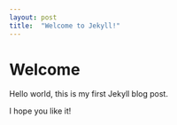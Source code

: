 ```yaml
---
layout: post
title:  "Welcome to Jekyll!"
---
```


# Welcome

Hello world, this is my first Jekyll blog post.

I hope you like it!
